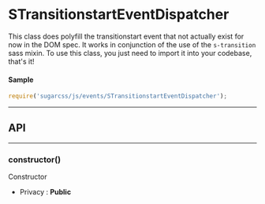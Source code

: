 # STransitionstartEventDispatcher
This class does polyfill the transitionstart event that not actually exist for now in the DOM spec.
It works in conjunction of the use of the `s-transition` sass mixin.
To use this class, you just need to import it into your codebase, that's it!



#### Sample
```js
require('sugarcss/js/events/STransitionstartEventDispatcher');
```



-----------------------------
## API
-----------------------------

### constructor()
Constructor
- Privacy : **Public**





